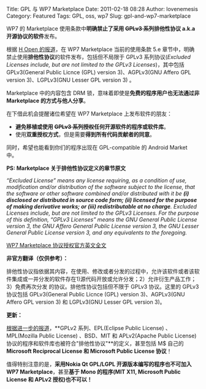 Title: GPL 与 WP7 Marketplace
Date: 2011-02-18 08:28
Author: lovenemesis
Category: Featured
Tags: GPL, oss, wp7
Slug: gpl-and-wp7-marketplace

WP7 的 Marketplace 使用条款中**明确禁止了采用 ~~GPLv3 系列~~排他性协议
a.k.a 开源协议的软件**发布。

根据 [H Open
的报道](http://www.h-online.com/open/news/item/Microsoft-bans-free-software-from-Windows-Phone-Marketplace-1191524.html)，在
WP7 Marketplace 当前的使用条款 5.e
章节中，明确禁止使用**排他性协议**的软件发布，包括但不局限于 GPLv3
系列协议(*Excluded Licenses include, but are not limited to the GPLv3
Licenses*)，其中包括 GPLv3(General Public Licnce (GPL) version
3)、AGPLv3(GNU Affero GPL version 3)、LGPLv3(GNU Lesser GPL version 3)
。

Marketplace 中的内容包含 DRM
锁，意味着即使是**免费的程序用户也无法通过非 Marketplace
的方式与他人分享**。

在下借此机会提醒诸位希望在 WP7 Marketplace 上发布软件的朋友：

-   **避免移植或使用 ~~GPLv3 系列授权~~任何开源软件的程序或软件库**。
-   使用**双重授权方式**，但是需要**得到所有代码贡献者的同意**。

同时，希望也能看到你们的程序出现在 GPL-compatible 的 Android Market 中。

**PS: Marketplace 关于排他性协议定义的章节原文**

*“Excluded License” means any license requiring, as a condition of use,
modification and/or distribution of the software subject to the license,
that the software or other software combined and/or distributed with it
be **(i) disclosed or distributed in source code form; (ii) licensed for
the purpose of making derivative works; or (iii) redistributable at no
charge**. Excluded Licenses include, but are not limited to the GPLv3
Licenses. For the purpose of this definition, “GPLv3 Licenses” means the
GNU General Public License version 3, the GNU Affero General Public
License version 3, the GNU Lesser General Public License version 3, and
any equivalents to the foregoing.*

[WP7 Marketplace
协议授权官方英文全文](http://create.msdn.com/en-us/home/legal/Windows_Phone_Marketplace_Application_Provider_Agreement)

**非官方翻译（仅供参考）：**

排他性协议指依据其内容，在使用、修改或者分发的过程中，允许该软件或者该软件集成或一并分发的软件存在1)源代码开放或允许分发；2）允许衍生产品工作；3）免费再次分发
的协议。排他性协议包括但不限于 GPLv3 协议。这里的 GPLv3 协议包括
GPLv3(General Public Licnce (GPL) version 3)、AGPLv3(GNU Affero GPL
version 3) 和 LGPLv3(GNU Lesser GPL version 3)。

**更新：**

[根据进一步的报道](http://blogs.computerworlduk.com/simon-says/2011/02/microsoft-bans-its-own-licenses/index.htm)，**GPLv2
系列、EPL(Eclipse Public License) 、 MPL(Mozilla Public License)
、BSD、MIT 和 APLv2(Apache Public License)
协议的程序和软件库也被符合"排他性协议"**的定义，甚至包括 M$ 自己的
**Microsoft Reciprocal License 和 Microsoft Public License 协议**！

值得特别注意的是，**采用Nokia Qt GPL/LGPL 开源版本编写的程序也不可加入
WP7 Marketplace**，甚至**基于 Mono 的程序(MIT X11, Microsoft Public
License 和 APLv2 授权)也不可以！**
